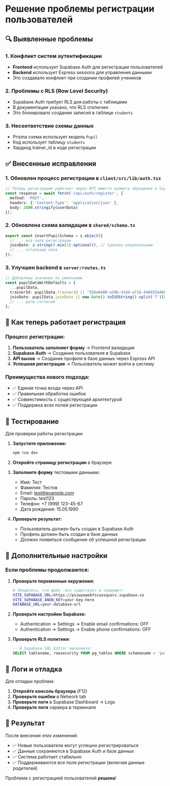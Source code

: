 # Решение проблемы регистрации пользователей

## 🔍 Выявленные проблемы

### 1. Конфликт систем аутентификации
- **Frontend** использует Supabase Auth для регистрации пользователей
- **Backend** использует Express sessions для управления данными
- Это создавало конфликт при создании профилей учеников

### 2. Проблемы с RLS (Row Level Security)
- Supabase Auth требует RLS для работы с таблицами
- В документации указано, что RLS отключен
- Это блокировало создание записей в таблице `students`

### 3. Несоответствие схемы данных
- Prisma схема использует модель `Pupil`
- Код использует таблицу `students`
- Хардкод trainer_id в коде регистрации

## ✅ Внесенные исправления

### 1. Обновлен процесс регистрации в `client/src/lib/auth.tsx`
```typescript
// Теперь регистрация работает через API вместо прямого обращения к Supabase
const response = await fetch('/api/auth/register', {
  method: 'POST',
  headers: { 'Content-Type': 'application/json' },
  body: JSON.stringify(userData)
});
```

### 2. Обновлена схема валидации в `shared/schema.ts`
```typescript
export const insertPupilSchema = z.object({
  // ... все поля регистрации
  joinDate: z.string().min(1).optional(), // Сделано опциональным
  // ... остальные поля
});
```

### 3. Улучшен backend в `server/routes.ts`
```typescript
// Добавлены значения по умолчанию
const pupilDataWithDefaults = {
  ...pupilData,
  trainerId: pupilData.trainerId || '550e8400-e29b-41d4-a716-446655440000',
  joinDate: pupilData.joinDate || new Date().toISOString().split('T')[0],
  // ... даты согласий
};
```

## 🚀 Как теперь работает регистрация

### Процесс регистрации:
1. **Пользователь заполняет форму** → Frontend валидация
2. **Supabase Auth** → Создание пользователя в Supabase
3. **API вызов** → Создание профиля в базе данных через Express API
4. **Успешная регистрация** → Пользователь может войти в систему

### Преимущества нового подхода:
- ✅ Единая точка входа через API
- ✅ Правильная обработка ошибок
- ✅ Совместимость с существующей архитектурой
- ✅ Поддержка всех полей регистрации

## 🧪 Тестирование

Для проверки работы регистрации:

1. **Запустите приложение:**
   ```bash
   npm run dev
   ```

2. **Откройте страницу регистрации** в браузере

3. **Заполните форму** тестовыми данными:
   - Имя: Тест
   - Фамилия: Тестов
   - Email: test@example.com
   - Пароль: test123
   - Телефон: +7 (999) 123-45-67
   - Дата рождения: 15.05.1990

4. **Проверьте результат:**
   - Пользователь должен быть создан в Supabase Auth
   - Профиль должен быть создан в базе данных
   - Должно появиться сообщение об успешной регистрации

## 🔧 Дополнительные настройки

### Если проблемы продолжаются:

1. **Проверьте переменные окружения:**
   ```bash
   # Убедитесь, что файл .env существует и содержит:
   VITE_SUPABASE_URL=https://pszwyewebfscuosquorc.supabase.co
   VITE_SUPABASE_ANON_KEY=your-key-here
   DATABASE_URL=your-database-url
   ```

2. **Проверьте настройки Supabase:**
   - Authentication → Settings → Enable email confirmations: OFF
   - Authentication → Settings → Enable phone confirmations: OFF

3. **Проверьте RLS политики:**
   ```sql
   -- В Supabase SQL Editor выполните:
   SELECT tablename, rowsecurity FROM pg_tables WHERE schemaname = 'public';
   ```

## 📝 Логи и отладка

Для отладки проблем:

1. **Откройте консоль браузера** (F12)
2. **Проверьте ошибки** в Network tab
3. **Проверьте логи** в Supabase Dashboard → Logs
4. **Проверьте логи** сервера в терминале

## 🎯 Результат

После внесения этих изменений:
- ✅ Новые пользователи могут успешно регистрироваться
- ✅ Данные сохраняются в Supabase Auth и базе данных
- ✅ Система работает стабильно
- ✅ Поддерживаются все поля регистрации (включая данные родителей)

Проблема с регистрацией пользователей **решена**!
